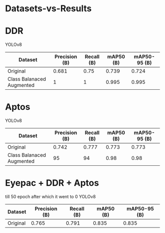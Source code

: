 # Datasets-vs-Results

# DDR
YOLOv8

| Dataset       | Precision (B) | Recall (B) | mAP50 (B) | mAP50-95 (B) |
|------------|-------------|-----------|-----------|-------------|
| Original    | 0.681     | 0.75    | 0.739    | 0.724      |
| Class Balanaced Augmented | 1      | 1       | 0.995       | 0.995         |

# Aptos
YOLOv8

| Dataset       | Precision (B) | Recall (B) | mAP50 (B) | mAP50-95 (B) |
|------------|-------------|-----------|-----------|-------------|
| Original    | 0.742     | 0.777    | 0.773    | 0.773      |
| Class Balanaced Augmented | 95      | 94       | 0.98       | 0.98         |

# Eyepac + DDR + Aptos
till 50 epoch after which it went to 0
YOLOv8

| Dataset       | Precision (B) | Recall (B) | mAP50 (B) | mAP50-95 (B) |
|------------|-------------|-----------|-----------|-------------|
| Original    | 0.765    | 0.791    | 0.835    | 0.835      |
